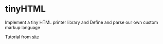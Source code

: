 # tinyHTML
Implement a tiny HTML printer library and Define and parse our own custom markup language

Tutorial from [site](https://lhbg-book.link/01-about.html)
